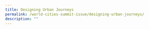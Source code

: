 ```yaml
---
title: Designing Urban Journeys
permalink: /world-cities-summit-issue/designing-urban-journeys/
description: ""
---
```

